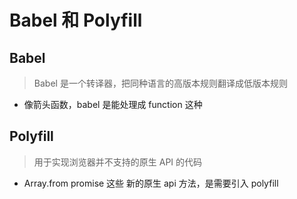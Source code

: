 # Babel 和 Polyfill

## Babel

> Babel 是一个转译器，把同种语言的高版本规则翻译成低版本规则

- 像箭头函数，babel 是能处理成 function 这种

## Polyfill

> 用于实现浏览器并不支持的原生 API 的代码

- Array.from promise 这些 新的原生 api 方法，是需要引入 polyfill
